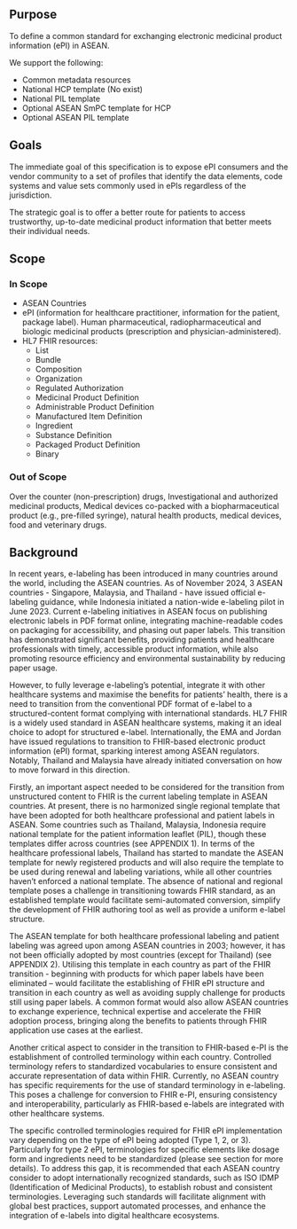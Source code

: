 ## Purpose
To define a common standard for exchanging electronic medicinal product information (ePI) in ASEAN.

We support the following:
- Common metadata resources
- National HCP template (No exist)
- National PIL template
- Optional ASEAN SmPC template for HCP
- Optional ASEAN PIL template


## Goals
The immediate goal of this specification is to expose ePI consumers and the vendor community to a set of profiles that identify the data elements, code systems and value sets commonly used in ePIs regardless of the jurisdiction.

The strategic goal is to offer a better route for patients to access trustworthy, up-to-date medicinal product information that better meets their individual needs.

## Scope

### In Scope
- ASEAN Countries
- ePI (information for healthcare practitioner, information for the patient, package label). Human pharmaceutical, radiopharmaceutical and biologic medicinal products (prescription and physician-administered).
- HL7 FHIR resources:
  - List
  - Bundle
  - Composition
  - Organization
  - Regulated Authorization
  - Medicinal Product Definition
  - Administrable Product Definition
  - Manufactured Item Definition
  - Ingredient
  - Substance Definition
  - Packaged Product Definition
  - Binary

### Out of Scope
Over the counter (non-prescription) drugs, Investigational and authorized medicinal products, Medical devices co-packed with a biopharmaceutical product (e.g., pre-filled syringe), natural health products, medical devices, food and veterinary drugs.

## Background

In recent years, e-labeling has been introduced in many countries around the world, including the ASEAN countries. As of November 2024, 3 ASEAN countries - Singapore, Malaysia, and Thailand - have issued official e-labeling guidance, while Indonesia initiated a nation-wide e-labeling pilot in June 2023. Current e-labeling initiatives in ASEAN focus on publishing electronic labels in PDF format online, integrating machine-readable codes on packaging for accessibility, and phasing out paper labels. This transition has demonstrated significant benefits, providing patients and healthcare professionals with timely, accessible product information, while also promoting resource efficiency and environmental sustainability by reducing paper usage.

However, to fully leverage e-labeling’s potential, integrate it with other healthcare systems and maximise the benefits for patients’ health, there is a need to transition from the conventional PDF format of e-label to a structured-content format complying with international standards. HL7 FHIR is a widely used standard in ASEAN healthcare systems, making it an ideal choice to adopt for structured e-label. Internationally, the EMA and Jordan have issued regulations to transition to FHIR-based electronic product information (ePI) format, sparking interest among ASEAN regulators. Notably, Thailand and Malaysia have already initiated conversation on how to move forward in this direction.

Firstly, an important aspect needed to be considered for the transition from unstructured content to FHIR is the current labeling template in ASEAN countries. At present, there is no harmonized single regional template that have been adopted for both healthcare professional and patient labels in ASEAN. Some countries such as Thailand, Malaysia, Indonesia require national template for the patient information leaflet (PIL), though these templates differ across countries (see APPENDIX 1). In terms of the healthcare professional labels, Thailand has started to mandate the ASEAN template for newly registered products and will also require the template to be used during renewal and labeling variations, while all other countries haven’t enforced a national template. The absence of national and regional template poses a challenge in transitioning towards FHIR standard, as an established template would facilitate semi-automated conversion, simplify the development of FHIR authoring tool as well as provide a uniform e-label structure.

The ASEAN template for both healthcare professional labeling and patient labeling was agreed upon among ASEAN countries in 2003; however, it has not been officially adopted by most countries (except for Thailand) (see APPENDIX 2). Utilising this template in each country as part of the FHIR transition - beginning with products for which paper labels have been eliminated – would facilitate the establishing of FHIR ePI structure and transition in each country as well as avoiding supply challenge for products still using paper labels. A common format would also allow ASEAN countries to exchange experience, technical expertise and accelerate the FHIR adoption process, bringing along the benefits to patients through FHIR application use cases at the earliest.

Another critical aspect to consider in the transition to FHIR-based e-PI is the establishment of controlled terminology within each country. Controlled terminology refers to standardized vocabularies to ensure consistent and accurate representation of data within FHIR. Currently, no ASEAN country has specific requirements for the use of standard terminology in e-labeling. This poses a challenge for conversion to FHIR e-PI, ensuring consistency and interoperability, particularly as FHIR-based e-labels are integrated with other healthcare systems.

The specific controlled terminologies required for FHIR ePI implementation vary depending on the type of ePI being adopted (Type 1, 2, or 3). Particularly for type 2 ePI, terminologies for specific elements like dosage form and ingredients need to be standardized (please see section for more details). To address this gap, it is recommended that each ASEAN country consider to adopt internationally recognized standards, such as ISO IDMP (Identification of Medicinal Products), to establish robust and consistent terminologies. Leveraging such standards will facilitate alignment with global best practices, support automated processes, and enhance the integration of e-labels into digital healthcare ecosystems.
